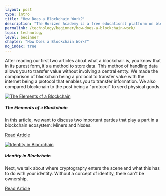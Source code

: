 ```yaml
---
layout: post
type: intro
title: "How Does a Blockchain Work?"
description: "The Horizen Academy is a free educational platform on blockchain technology, cryptocurrency, and privacy. This chapter will bring you up to speed on the basics that make blockchains work at a beginner level."
permalink: /technology/beginner/how-does-a-blockchain-work/
topic: technology
level: beginner
chapter: "How Does a Blockchain Work?"
no_index: true
---
```


After reading our first two articles about what a blockchain is, you know that in its purest form, it's a method to store data. This method of handling data allows you to transfer value without involving a central entity. We made the comparison of blockchain being a protocol to transfer value with the internet being a protocol that enables you to transfer information. We also compared blockchain to the post being a "protocol" to send physical goods.


<div class="row mt-5">
    <div class="col-md-3">
        <a href="{{ site.baseurl }}{% post_url /technology/beginner/2020-02-02-the-elements-of-a-blockchain %}">
            <img src="/assets/post_files/technology/beginner/how-does-a-blockchain-work/elements_of_blockchain.svg" alt="The Elements of a Blockchain" />
        </a>
    </div>
    <div class="col-md-9">
        <h5 class="intro-article-title">The Elements of a Blockchain</h5>
        <p class="mb-1">
            In this article, we want to discuss two important parties that play a part in a blockchain ecosystem: Miners and Nodes.
        </p>
        <p class="mb-0">
            <a class="font-weight-bold" href="{{ site.baseurl }}{% post_url /technology/beginner/2020-02-02-the-elements-of-a-blockchain %}">Read Article</a>
        </p>
    </div>
</div>

<div class="row mt-5">
    <div class="col-md-3">
        <a href="{{ site.baseurl }}{% post_url /technology/beginner/2020-02-03-identity-in-blockchain %}">
            <img src="/assets/post_files/technology/beginner/how-does-a-blockchain-work/identity.svg" alt="Identity in Blockchain" />
        </a>
    </div>
    <div class="col-md-9">
        <h5 class="intro-article-title">Identity in Blockchain</h5>
        <p class="mb-1">
            Next, we talk about where cryptography enters the scene and what this has to do with your identity. Without a concept of identity, there can't be ownership.
        </p>
        <p class="mb-0">
            <a class="font-weight-bold" href="{{ site.baseurl }}{% post_url /technology/beginner/2020-02-03-identity-in-blockchain %}">Read Article</a>
        </p>
    </div>
</div>
